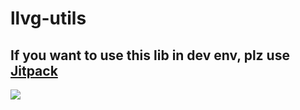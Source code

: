 # llvg-utils

## If you want to use this lib in dev env, plz use [Jitpack](https://jitpack.io/#Water-OR/llvg-utils)
![](https://jitpack.io/v/Water-OR/llvg-utils.svg)